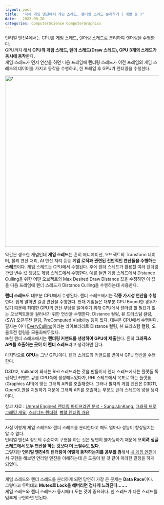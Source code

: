 ```yaml
---
layout: post
title:  "자체 게임 엔진에서 게임 스레드, 렌더링 스레드 분리하기 ( 개발 중 )"
date:   2022-03-20
categories: ComputerScience ComputerGraphics
---
```


언리얼 엔진4에서는 CPU를 게임 스레드, 렌더링 스레드로 분리하여 렌더링을 수행한다.      
GPU까지 해서 **CPU의 게임 스레드, 렌더 스레드(Draw 스레드), GPU 3개의 스레드가 동시에 동작**한다.           
게임 스레드가 먼저 연산을 하면 다음 프레임에 렌더링 스레드가 이전 프레임의 게임 스레드의 데이터를 가지고 동작을 수행하고, 한 프레임 후 GPU가 렌더링을 수행한다.          
                                
<img width="560" alt="7" src="https://user-images.githubusercontent.com/33873804/159112192-be363c0d-f72b-490c-9612-ca1cf6579e14.png">      
           
약간은 생소한 개념인데 **게임 스레드**는 흔히 에니메이션, 오브젝트의 Transform 데이터, 물리 연산 처리, AI 연산 처리 등등 **게임 로직과 관련된 전반적인 연산들을 수행하는 스레드**이다. 게임 스레드는 CPU에서 수행된다. 후에 렌더 스레드가 활용할 여러 렌더링 관련 변수 값 셋팅도 게임 스레드에서 수행한다. 예를 들면 게임 스레드에서 Distance Culling을 위한 어떤 오브젝트의 Max Desired Draw Distance 값을 수정하면 이 값을 다음 프레임에 렌더 스레드가 Distance Culling을 수행하는데 사용한다.                                      

**렌더 스레드**도 대부분 CPU에서 수행된다. 렌더 스레드에서는 **각종 가시성 연산을 수행**한다. 쉽게 말하면 컬링 연산을 수행한다. 현대 게임들은 대부분 GPU Bound한 경우가 많기 때문에 최대한 GPU의 연산 부담을 덜어주기 위해 CPU에서 렌더링 할 필요가 없는 오브젝트들을 걸러내기 위한 연산을 수행한다. Distance 컬링, 뷰 프러스텀 컬링, (SW) 오클루전 컬링, PreComputed Visibility 등이 있다. 대부분 CPU에서 수행된다. 필자는 이미 [EveryCulling](https://github.com/SungJJinKang/EveryCulling)이라는 라이브러리로 Distance 컬링, 뷰 프러스텀 컬링, 오클루전 컬링을 모듈화해두었다.                           
또한 렌더 스레드에서는 **렌더링 커맨드를 생성하여 GPU에 제출**한다. 흔히 **그래픽스 API를 호출하는 곳이 이 렌더 스레드**라고 생각하면 된다.                   

마지막으로 **GPU**는 그냥 GPU이다. 렌더 스레드의 커맨드를 받아서 GPU 연산을 수행한다.          
                    
D3D12, Vulkan에 와서는 RHI 스레드라는 것을 만들어서 렌더 스레드에서는 플랫폼 독립적인 커맨드 큐를 CPU쪽에 생성해두었다가, RHI 스레드에서 목표로 하는 플랫폼(Graphics API)에 맞는 그래픽 API를 호출해준다. 그러나 필자의 게임 엔진은 D3D11, OpenGL만을 지원하기 때문에 그래픽 API를 호출하는 부분도 렌더 스레드에 넣을 생각이다.             
                
참고 자료 : [Unreal Engine4 렌더링 파이프라인 분석 - SungJJinKang](https://sungjjinkang.github.io/unrealengine4/ue4/computerscience/computergraphics/2022/02/26/ue4_rendering.html), [그래픽 프로그래밍 개요](https://docs.unrealengine.com/4.27/ko/ProgrammingAndScripting/Rendering/Overview/), [스레디드 렌더링](https://docs.unrealengine.com/4.27/ko/ProgrammingAndScripting/Rendering/ThreadedRendering/), [병렬 렌더링 개요](https://docs.unrealengine.com/4.27/ko/ProgrammingAndScripting/Rendering/ParallelRendering/)            
            
-------------------------------------------------           
             
사실 이렇게 게임 스레드와 렌더 스레드를 분리한다고 해도 얼마나 성능이 향상될지는 알 수 없다.                
언리얼 엔진4 정도의 수준까지 구현을 하는 것은 당연히 불가능하기 때문에 **오히려 싱글 스레드에서 모두 연산을 하는 것보다 더 느릴수도 있다.**                    
그렇지만 **언리얼 엔진4의 렌더링이 어떻게 동작하는지를 공부할 겸**해서 [내 게임 엔진](https://github.com/SungJJinKang/DoomsEngine)에서 구현을 해보면 언리얼 엔진을 이해하는데 큰 도움이 될 것 같아 이러한 결정을 하게 되었다.          
            
----------------------------------------------------           
            
게임 스레드와 렌더 스레드를 분리하게 되면 당연히 가장 큰 문제는 **Data Race**이다.                                                
그렇다고 무턱대고 **Mutex로 Lock을 해버리면 겁나게 느려진다.......**                
게임 스레드와 렌더 스레드가 동시에(!) 도는 것이 중요하다. 한 스레드가 다른 스레드를 멈추게 구현하면 안된다.        
 
